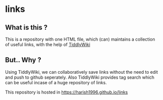 # links

## What is this ?

This is a repository with one HTML file, which (can) maintains a collection of useful links, with the help of [TiddlyWiki](https://tiddlywiki.com/)

## But.. Why ?

Using TiddlyWiki, we can collaboratively save links without the need to edit and push to github seperately. Also TiddlyWiki provides tag search which can be useful incase of a huge repository of links.

This repository is hosted in https://harish1996.github.io/links
